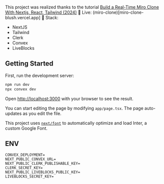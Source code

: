 This project was realized thanks to the tutorial [Build a Real-Time Miro Clone With Nextjs, React, Tailwind (2024)](https://youtu.be/ADJKbuayubE?si=Ge-pqxs9pzt-C5S2)
🔴 Live: (miro-clone)[miro-clone-blush.vercel.app] 🔴 
Stack:

- NextJS
- Tailwind
- Clerk
- Convex
- LiveBlocks


## Getting Started

First, run the development server:

```bash
npm run dev
npx convex dev
```

Open [http://localhost:3000](http://localhost:3000) with your browser to see the result.

You can start editing the page by modifying `app/page.tsx`. The page auto-updates as you edit the file.

This project uses [`next/font`](https://nextjs.org/docs/basic-features/font-optimization) to automatically optimize and load Inter, a custom Google Font.

## ENV

```
CONVEX_DEPLOYMENT=
NEXT_PUBLIC_CONVEX_URL=
NEXT_PUBLIC_CLERK_PUBLISHABLE_KEY=
CLERK_SECRET_KEY=
NEXT_PUBLIC_LIVEBLOCKS_PUBLIC_KEY=
LIVEBLOCKS_SECRET_KEY=
```
